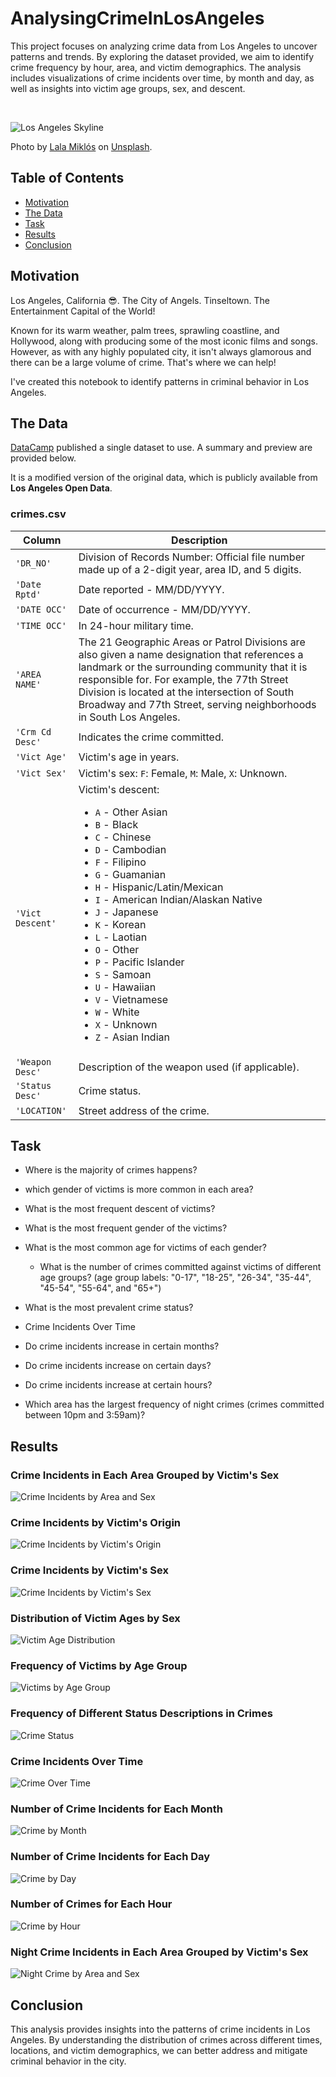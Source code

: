# AnalysingCrimeInLosAngeles
This project focuses on analyzing crime data from Los Angeles to uncover patterns and trends. By exploring the dataset provided, we aim to identify crime frequency by hour, area, and victim demographics. The analysis includes visualizations of crime incidents over time, by month and day, as well as insights into victim age groups, sex, and descent.

<br>

![Los Angeles Skyline](https://images.unsplash.com/photo-1619083382085-9452906b7157?q=80&w=2064&auto=format&fit=crop&ixlib=rb-4.0.3&ixid=M3wxMjA3fDB8MHxwaG90by1wYWdlfHx8fGVufDB8fHx8fA%3D%3D)

Photo by [Lala Miklós](https://unsplash.com/@lalamiklos024) on [Unsplash](https://unsplash.com).

## Table of Contents
- [Motivation](#motivation)
- [The Data](#the-data)
- [Task](#task)
- [Results](#results)
- [Conclusion](#conclusion)

## Motivation

Los Angeles, California 😎. The City of Angels. Tinseltown. The Entertainment Capital of the World! 

Known for its warm weather, palm trees, sprawling coastline, and Hollywood, along with producing some of the most iconic films and songs. However, as with any highly populated city, it isn't always glamorous and there can be a large volume of crime. That's where we can help!

I've created this notebook to identify patterns in criminal behavior in Los Angeles.

## The Data

[DataCamp](https://app.datacamp.com/) published a single dataset to use. A summary and preview are provided below.

It is a modified version of the original data, which is publicly available from **Los Angeles Open Data**.

### crimes.csv

| Column        | Description                                                                                                                   |
|---------------|-------------------------------------------------------------------------------------------------------------------------------|
| `'DR_NO'`     | Division of Records Number: Official file number made up of a 2-digit year, area ID, and 5 digits.                            |
| `'Date Rptd'` | Date reported - MM/DD/YYYY.                                                                                                   |
| `'DATE OCC'`  | Date of occurrence - MM/DD/YYYY.                                                                                              |
| `'TIME OCC'`  | In 24-hour military time.                                                                                                     |
| `'AREA NAME'` | The 21 Geographic Areas or Patrol Divisions are also given a name designation that references a landmark or the surrounding community that it is responsible for. For example, the 77th Street Division is located at the intersection of South Broadway and 77th Street, serving neighborhoods in South Los Angeles. |
| `'Crm Cd Desc'` | Indicates the crime committed.                                                                                                |
| `'Vict Age'`  | Victim's age in years.                                                                                                        |
| `'Vict Sex'`  | Victim's sex: `F`: Female, `M`: Male, `X`: Unknown.                                                                           |
| `'Vict Descent'` | Victim's descent:<ul><li>`A` - Other Asian</li><li>`B` - Black</li><li>`C` - Chinese</li><li>`D` - Cambodian</li><li>`F` - Filipino</li><li>`G` - Guamanian</li><li>`H` - Hispanic/Latin/Mexican</li><li>`I` - American Indian/Alaskan Native</li><li>`J` - Japanese</li><li>`K` - Korean</li><li>`L` - Laotian</li><li>`O` - Other</li><li>`P` - Pacific Islander</li><li>`S` - Samoan</li><li>`U` - Hawaiian</li><li>`V` - Vietnamese</li><li>`W` - White</li><li>`X` - Unknown</li><li>`Z` - Asian Indian</li> |
| `'Weapon Desc'` | Description of the weapon used (if applicable).                                                                               |
| `'Status Desc'` | Crime status.                                                                                                                 |
| `'LOCATION'`  | Street address of the crime.                                                                                                  |

## Task

-   Where is the majority of crimes happens?
-   which gender of victims is more common in each area?

-   What is the most frequent descent of victims?

-   What is the most frequent gender of the victims?

-   What is the most common age for victims of each gender?
    -   What is the number of crimes committed against victims of different age groups? (age group labels: "0-17", "18-25", "26-34", "35-44", "45-54", "55-64", and "65+")
    
-   What is the most prevalent crime status?

-   Crime Incidents Over Time
-   Do crime incidents increase in certain months?
-   Do crime incidents increase on certain days?
-   Do crime incidents increase at certain hours?

-   Which area has the largest frequency of night crimes (crimes committed between 10pm and 3:59am)?

## Results

### Crime Incidents in Each Area Grouped by Victim's Sex
![Crime Incidents by Area and Sex](https://github.com/MohamedMostafa259/AnalysingCrimeInLosAngeles/blob/b17a8aa729591d076f40a9ce98bf6783d5a62677/visualizations/Crime%20Incidents%20in%20Each%20Area%20Grouped%20by%20Victim's%20Sex.png)

### Crime Incidents by Victim's Origin
![Crime Incidents by Victim's Origin](https://github.com/MohamedMostafa259/AnalysingCrimeInLosAngeles/blob/main/visualizations/Crime%20Incidents%20by%20Victim's%20Origin.png)

### Crime Incidents by Victim's Sex
![Crime Incidents by Victim's Sex](https://github.com/MohamedMostafa259/AnalysingCrimeInLosAngeles/blob/main/visualizations/Crime%20Incidents%20by%20Victim's%20Sex.png)

### Distribution of Victim Ages by Sex
![Victim Age Distribution](path/to/your/image4.png)

### Frequency of Victims by Age Group
![Victims by Age Group](path/to/your/image5.png)

### Frequency of Different Status Descriptions in Crimes
![Crime Status](path/to/your/image6.png)

### Crime Incidents Over Time
![Crime Over Time](path/to/your/image7.png)

### Number of Crime Incidents for Each Month
![Crime by Month](path/to/your/image8.png)

### Number of Crime Incidents for Each Day
![Crime by Day](path/to/your/image9.png)

### Number of Crimes for Each Hour
![Crime by Hour](path/to/your/image10.png)

### Night Crime Incidents in Each Area Grouped by Victim's Sex
![Night Crime by Area and Sex](path/to/your/image11.png)

## Conclusion

This analysis provides insights into the patterns of crime incidents in Los Angeles. By understanding the distribution of crimes across different times, locations, and victim demographics, we can better address and mitigate criminal behavior in the city.